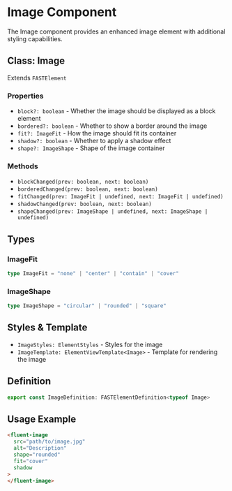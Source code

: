 # Image Component

The Image component provides an enhanced image element with additional styling capabilities.

## Class: Image

Extends `FASTElement`

### Properties

- `block?: boolean` - Whether the image should be displayed as a block element
- `bordered?: boolean` - Whether to show a border around the image
- `fit?: ImageFit` - How the image should fit its container
- `shadow?: boolean` - Whether to apply a shadow effect
- `shape?: ImageShape` - Shape of the image container

### Methods

- `blockChanged(prev: boolean, next: boolean)`
- `borderedChanged(prev: boolean, next: boolean)`
- `fitChanged(prev: ImageFit | undefined, next: ImageFit | undefined)`
- `shadowChanged(prev: boolean, next: boolean)`
- `shapeChanged(prev: ImageShape | undefined, next: ImageShape | undefined)`

## Types

### ImageFit

```typescript
type ImageFit = "none" | "center" | "contain" | "cover"
```

### ImageShape

```typescript
type ImageShape = "circular" | "rounded" | "square"
```

## Styles & Template

- `ImageStyles: ElementStyles` - Styles for the image
- `ImageTemplate: ElementViewTemplate<Image>` - Template for rendering the image

## Definition

```typescript
export const ImageDefinition: FASTElementDefinition<typeof Image>
```

## Usage Example

```html
<fluent-image
  src="path/to/image.jpg"
  alt="Description"
  shape="rounded"
  fit="cover"
  shadow
>
</fluent-image>
```
